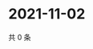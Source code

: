 # 2021-11-02

共 0 条

<!-- BEGIN WEIBO -->
<!-- 最后更新时间 Tue Nov 02 2021 16:17:06 GMT+0800 (China Standard Time) -->

<!-- END WEIBO -->
